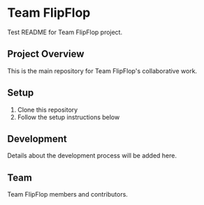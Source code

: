 # Team FlipFlop

Test README for Team FlipFlop project.

## Project Overview

This is the main repository for Team FlipFlop's collaborative work.

## Setup

1. Clone this repository
2. Follow the setup instructions below

## Development

Details about the development process will be added here.

## Team

Team FlipFlop members and contributors.